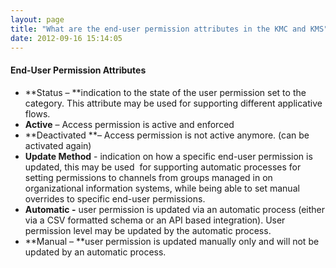 ```yaml
---
layout: page
title: "What are the end-user permission attributes in the KMC and KMS"
date: 2012-09-16 15:14:05
---
```


#### End-User Permission Attributes

*   **Status – **indication to the state of the user permission set to the category. This attribute may be used for supporting different applicative flows.
*   **Active** – Access permission is active and enforced
*   **Deactivated **– Access permission is not active anymore. (can be activated again)
*   **Update Method** - indication on how a specific end-user permission is updated, this may be used  for supporting automatic processes for setting permissions to channels from groups managed in on organizational information systems, while being able to set manual overrides to specific end-user permissions.
*   **Automatic -** user permission is updated via an automatic process (either via a CSV formatted schema or an API based integration). User permission level may be updated by the automatic process.
*   **Manual – **user permission is updated manually only and will not be updated by an automatic process.